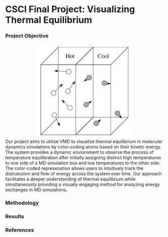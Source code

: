 # CSCI Final Project: Visualizing Thermal Equilibrium

### Project Objective
<div align="center">
  <img src="images/equilibrium.png" alt="Example Image" width="300">
</div>
Our project aims to utilize VMD to visualize thermal equilibrium in molecular dynamics simulations by color-coding atoms based on their kinetic energy. The system provides a dynamic enviornment to observe the process of temperature equilibration after initially assigning distinct high temperatures to one side of a MD simulation box and low temperatures to the other side. The color-coded represenation allows users to intuitively track the distrubution and flow of energy across the system over time. Our approach facilitates a deeper understanding of thermal equilibrium while simultaneously providing a visually engaging method for analyzing energy exchanges in MD simulations.

### Methodology


### Results

### References
